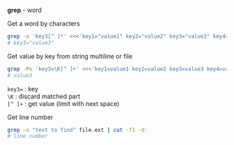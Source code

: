 **grep** - word  

Get a word by characters
```sh
grep -o 'key3[^ ]*' <<<'key1="value1" key2="value2" key3="value3" key4="value4"'
# key3="value3"
```
Get value by key from string multiline or file
```sh
grep -Po 'key3=\K[^ ]+' <<<'key1=value1 key2=value2 key3=value3 key4=value4'
# value3
```
`key3=` : key  
`\K` : discard matched part  
`[^ ]+` : get value (limit with next space)  

Get line number
```sh
grep -n "text to find" file.ext | cut -f1 -d:
# line number
```
